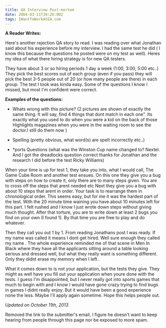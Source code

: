 ```yaml
---
title: QA Interview Post-mortem
date: 2004-03-11T10:26:00Z
tags: IWantToWorkAtEA.com
---
```

**A Reader Writes:**

Here's another rejection QA story to read. I was reading over what Jonathan said about his experience before my interview. I had the same test he did ( I know this because the questions he posted were on my test as well). Heres my idea of what there hiring strategy is for new QA testers.

They have about 3 or so hiring periods 1 day a week (1:00, 3:00, 5:00 etc..) They pick the best scores out of each group (even if you pass) they will pick the best 3-5 people out of 20 (or how many people are there) in each group. The test I took was kinda easy. Some of the questions I know I missed, but most I'm confident were correct.

**Examples of the questions:**

* Whats wrong with this picture? (2 pictures are shown of exactly the same thing. It will say, find 4 things that dont match in each one". Its exactly what you used to do when you were a kid on the back of those Highlights magazines when you were in the waiting room to see the doctor.I still do them now )

* Spelling (pretty obvious, what word(s) are spelt incorrectly etc..)

* *ports Questions (what was the Winston Cup name changed to? Nextel. And I got the dreadlocks question correct thanks for Jonathan and the research I did before the test Ricky Williams)

When your time is up for test 1, they take you into, what I would call, The Game Cube Room and another test ensues. On this one they give you a bug with steps on how to create it, only there are to many steps given. You are to cross off the steps that arent needed etc Next they give you a bug with about 10 steps that arent in order. Your task is to rearrange them in chronological order. This seems easy, but for me it was the hardest part of the test. With the 20 minute time waining you have about 10 minutes left for this part. I felt rushed and I know I just wrote down steps without giving much thought. After that torture, you are to write down at least 2 bugs you find on your own (I found 1). By that time you are free to play and do whatever.

Then they call you out 1 by 1. From reading Jonathans post I was ready. If my name was called it means I dont get hired. Well sure enough they called my name . The whole experience reminded me of that scene in Men In Black where they have all the applicants sitting around a table looking serious and dressed well, but what they really want is something different. Only they didnt erase my memory when I left .

What it comes down to is not your application, but the tests they give. They might as well have you fill out your application when youre done with the tests. I guess I'm disappointed, but I never really got into sports games that much to begin with and I know I would have gone crazy trying to find bugs in games I didnt really enjoy. But it would have been a good experience none the less. Maybe I'll apply again sometime. Hope this helps people out.

*Updated on October 11th, 2013*

Removed the link to the submitter's email, I figure he doesn't want to keep hearing from people through this page nor be exposed to more spam.
